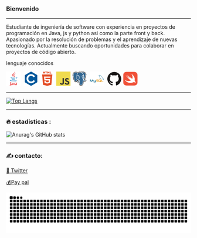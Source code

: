 ### Bienvenido 
---
Estudiante de ingeniería de software con experiencia en proyectos de programación en Java, js y python asi como la parte front y back. Apasionado por la resolución de problemas y el aprendizaje de nuevas tecnologías. Actualmente buscando oportunidades para colaborar en proyectos de código abierto.

lenguaje conocidos
<div>
  <img src="https://github.com/devicons/devicon/blob/master/icons/java/java-original-wordmark.svg" title="Java" alt="Java" width="40" height="40"/>&nbsp;
  <img src="https://github.com/devicons/devicon/blob/master/icons/c/c-plain.svg" title="C" **alt="C" width="40" height="40"/>
  <img src="https://github.com/devicons/devicon/blob/master/icons/html5/html5-plain-wordmark.svg" title="HTML" **alt="HTML 5" width="40" height="40"/>
  <img src="https://github.com/devicons/devicon/blob/master/icons/javascript/javascript-original.svg" title="Javacript" **alt="JavaScript" width="40" height="40"/>
  <img src="https://github.com/devicons/devicon/blob/master/icons/postgresql/postgresql-original.svg" title="Postgresql" alt="Postgresql" width="40" height="40"/>&nbsp;
  <img src="https://github.com/devicons/devicon/blob/master/icons/mysql/mysql-original-wordmark.svg" title="MySQL"  alt="MySQL" width="40" height="40"/>&nbsp;
  <img src="https://github.com/devicons/devicon/blob/master/icons/github/github-original.svg" title="Github" **alt="Github" width="40" height="40"/>
  <img src="https://github.com/devicons/devicon/blob/master/icons/swift/swift-original.svg" title="SwiftUi" **alt="SwiftUi" width="40" height="40"/>
  


</div>


---
[![Top Langs](https://github-readme-stats.vercel.app/api/top-langs/?username=AlejandroPaez1&layout=compact)](https://github.com/anuraghazra/github-readme-stats)



---
### :fire: estadisticas :
![Anurag's GitHub stats](https://github-readme-stats.vercel.app/api?username=AlejandroPaez1&show_icons=true&theme=dark)


---
### ✍️ contacto: 

<a href="https://twitter.com/elto_mate2021">📱 Twitter</a>

<a href="https://paypal.me/AlejandroP911?country.x=MX&locale.x=es_XC"> 💰Pay pal</a>

<!--   grid-snake -->
![](https://github.com/BEPb/BEPb/blob/output/github-contribution-grid-snake.svg)



